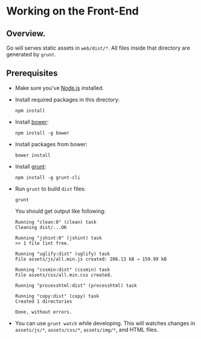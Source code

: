 Working on the Front-End
========================

## Overview.

Go will serves static assets in `web/dist/*`. All files inside that directory
are generated by `grunt`.

## Prerequisites

* Make sure you've [Node.js](https://nodejs.org/) installed.
* Install required packages in this directory:

  ```
  npm install
  ```

* Install [bower](http://bower.io/):

  ```
  npm install -g bower
  ```

* Install packages from bower:

  ```
  bower install
  ```

* Install [grunt](http://gruntjs.com/):

  ```
  npm install -g grunt-cli
  ```

* Run `grunt` to build `dist` files:

  ```
  grunt
  ```

  You should get output like following:

  ```
  Running "clean:0" (clean) task
  Cleaning dist/...OK

  Running "jshint:0" (jshint) task
  >> 1 file lint free.

  Running "uglify:dist" (uglify) task
  File assets/js/all.min.js created: 206.13 kB → 159.99 kB

  Running "cssmin:dist" (cssmin) task
  File assets/css/all.min.css created.

  Running "processhtml:dist" (processhtml) task

  Running "copy:dist" (copy) task
  Created 1 directories

  Done, without errors.
  ```

* You can use `grunt watch` while developing. This will watches changes in `assets/js/*`,
  `assets/css/*`, `assets/img/*`, and HTML files.
